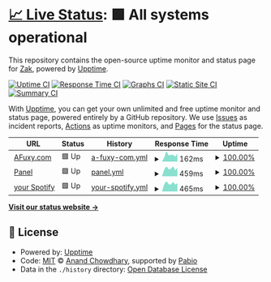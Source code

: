 # [📈 Live Status](https://AFuxy.github.io/upptime): <!--live status--> **🟩 All systems operational**

This repository contains the open-source uptime monitor and status page for [Zak](https://afuxy.com), powered by [Upptime](https://github.com/upptime/upptime).

[![Uptime CI](https://github.com/AFuxy/upptime/workflows/Uptime%20CI/badge.svg)](https://github.com/AFuxy/upptime/actions?query=workflow%3A%22Uptime+CI%22)
[![Response Time CI](https://github.com/AFuxy/upptime/workflows/Response%20Time%20CI/badge.svg)](https://github.com/AFuxy/upptime/actions?query=workflow%3A%22Response+Time+CI%22)
[![Graphs CI](https://github.com/AFuxy/upptime/workflows/Graphs%20CI/badge.svg)](https://github.com/AFuxy/upptime/actions?query=workflow%3A%22Graphs+CI%22)
[![Static Site CI](https://github.com/AFuxy/upptime/workflows/Static%20Site%20CI/badge.svg)](https://github.com/AFuxy/upptime/actions?query=workflow%3A%22Static+Site+CI%22)
[![Summary CI](https://github.com/AFuxy/upptime/workflows/Summary%20CI/badge.svg)](https://github.com/AFuxy/upptime/actions?query=workflow%3A%22Summary+CI%22)

With [Upptime](https://upptime.js.org), you can get your own unlimited and free uptime monitor and status page, powered entirely by a GitHub repository. We use [Issues](https://github.com/AFuxy/upptime/issues) as incident reports, [Actions](https://github.com/AFuxy/upptime/actions) as uptime monitors, and [Pages](https://AFuxy.github.io/upptime) for the status page.

<!--start: status pages-->
<!-- This summary is generated by Upptime (https://github.com/upptime/upptime) -->
<!-- Do not edit this manually, your changes will be overwritten -->
<!-- prettier-ignore -->
| URL | Status | History | Response Time | Uptime |
| --- | ------ | ------- | ------------- | ------ |
| <img alt="" src="https://i.imgur.com/QD81Lxt.png" height="13"> [AFuxy.com](https://afuxy.com) | 🟩 Up | [a-fuxy-com.yml](https://github.com/AFuxy/upptime/commits/HEAD/history/a-fuxy-com.yml) | <details><summary><img alt="Response time graph" src="./graphs/a-fuxy-com/response-time-week.png" height="20"> 162ms</summary><br><a href="https://status.afuxy.com/history/a-fuxy-com"><img alt="Response time 143" src="https://img.shields.io/endpoint?url=https%3A%2F%2Fraw.githubusercontent.com%2FAFuxy%2Fupptime%2FHEAD%2Fapi%2Fa-fuxy-com%2Fresponse-time.json"></a><br><a href="https://status.afuxy.com/history/a-fuxy-com"><img alt="24-hour response time 192" src="https://img.shields.io/endpoint?url=https%3A%2F%2Fraw.githubusercontent.com%2FAFuxy%2Fupptime%2FHEAD%2Fapi%2Fa-fuxy-com%2Fresponse-time-day.json"></a><br><a href="https://status.afuxy.com/history/a-fuxy-com"><img alt="7-day response time 162" src="https://img.shields.io/endpoint?url=https%3A%2F%2Fraw.githubusercontent.com%2FAFuxy%2Fupptime%2FHEAD%2Fapi%2Fa-fuxy-com%2Fresponse-time-week.json"></a><br><a href="https://status.afuxy.com/history/a-fuxy-com"><img alt="30-day response time 154" src="https://img.shields.io/endpoint?url=https%3A%2F%2Fraw.githubusercontent.com%2FAFuxy%2Fupptime%2FHEAD%2Fapi%2Fa-fuxy-com%2Fresponse-time-month.json"></a><br><a href="https://status.afuxy.com/history/a-fuxy-com"><img alt="1-year response time 143" src="https://img.shields.io/endpoint?url=https%3A%2F%2Fraw.githubusercontent.com%2FAFuxy%2Fupptime%2FHEAD%2Fapi%2Fa-fuxy-com%2Fresponse-time-year.json"></a></details> | <details><summary><a href="https://status.afuxy.com/history/a-fuxy-com">100.00%</a></summary><a href="https://status.afuxy.com/history/a-fuxy-com"><img alt="All-time uptime 100.00%" src="https://img.shields.io/endpoint?url=https%3A%2F%2Fraw.githubusercontent.com%2FAFuxy%2Fupptime%2FHEAD%2Fapi%2Fa-fuxy-com%2Fuptime.json"></a><br><a href="https://status.afuxy.com/history/a-fuxy-com"><img alt="24-hour uptime 100.00%" src="https://img.shields.io/endpoint?url=https%3A%2F%2Fraw.githubusercontent.com%2FAFuxy%2Fupptime%2FHEAD%2Fapi%2Fa-fuxy-com%2Fuptime-day.json"></a><br><a href="https://status.afuxy.com/history/a-fuxy-com"><img alt="7-day uptime 100.00%" src="https://img.shields.io/endpoint?url=https%3A%2F%2Fraw.githubusercontent.com%2FAFuxy%2Fupptime%2FHEAD%2Fapi%2Fa-fuxy-com%2Fuptime-week.json"></a><br><a href="https://status.afuxy.com/history/a-fuxy-com"><img alt="30-day uptime 100.00%" src="https://img.shields.io/endpoint?url=https%3A%2F%2Fraw.githubusercontent.com%2FAFuxy%2Fupptime%2FHEAD%2Fapi%2Fa-fuxy-com%2Fuptime-month.json"></a><br><a href="https://status.afuxy.com/history/a-fuxy-com"><img alt="1-year uptime 100.00%" src="https://img.shields.io/endpoint?url=https%3A%2F%2Fraw.githubusercontent.com%2FAFuxy%2Fupptime%2FHEAD%2Fapi%2Fa-fuxy-com%2Fuptime-year.json"></a></details>
| <img alt="" src="https://icons.duckduckgo.com/ip3/panel.afuxy.com.ico" height="13"> [Panel](https://panel.afuxy.com) | 🟩 Up | [panel.yml](https://github.com/AFuxy/upptime/commits/HEAD/history/panel.yml) | <details><summary><img alt="Response time graph" src="./graphs/panel/response-time-week.png" height="20"> 459ms</summary><br><a href="https://status.afuxy.com/history/panel"><img alt="Response time 449" src="https://img.shields.io/endpoint?url=https%3A%2F%2Fraw.githubusercontent.com%2FAFuxy%2Fupptime%2FHEAD%2Fapi%2Fpanel%2Fresponse-time.json"></a><br><a href="https://status.afuxy.com/history/panel"><img alt="24-hour response time 500" src="https://img.shields.io/endpoint?url=https%3A%2F%2Fraw.githubusercontent.com%2FAFuxy%2Fupptime%2FHEAD%2Fapi%2Fpanel%2Fresponse-time-day.json"></a><br><a href="https://status.afuxy.com/history/panel"><img alt="7-day response time 459" src="https://img.shields.io/endpoint?url=https%3A%2F%2Fraw.githubusercontent.com%2FAFuxy%2Fupptime%2FHEAD%2Fapi%2Fpanel%2Fresponse-time-week.json"></a><br><a href="https://status.afuxy.com/history/panel"><img alt="30-day response time 460" src="https://img.shields.io/endpoint?url=https%3A%2F%2Fraw.githubusercontent.com%2FAFuxy%2Fupptime%2FHEAD%2Fapi%2Fpanel%2Fresponse-time-month.json"></a><br><a href="https://status.afuxy.com/history/panel"><img alt="1-year response time 449" src="https://img.shields.io/endpoint?url=https%3A%2F%2Fraw.githubusercontent.com%2FAFuxy%2Fupptime%2FHEAD%2Fapi%2Fpanel%2Fresponse-time-year.json"></a></details> | <details><summary><a href="https://status.afuxy.com/history/panel">100.00%</a></summary><a href="https://status.afuxy.com/history/panel"><img alt="All-time uptime 100.00%" src="https://img.shields.io/endpoint?url=https%3A%2F%2Fraw.githubusercontent.com%2FAFuxy%2Fupptime%2FHEAD%2Fapi%2Fpanel%2Fuptime.json"></a><br><a href="https://status.afuxy.com/history/panel"><img alt="24-hour uptime 100.00%" src="https://img.shields.io/endpoint?url=https%3A%2F%2Fraw.githubusercontent.com%2FAFuxy%2Fupptime%2FHEAD%2Fapi%2Fpanel%2Fuptime-day.json"></a><br><a href="https://status.afuxy.com/history/panel"><img alt="7-day uptime 100.00%" src="https://img.shields.io/endpoint?url=https%3A%2F%2Fraw.githubusercontent.com%2FAFuxy%2Fupptime%2FHEAD%2Fapi%2Fpanel%2Fuptime-week.json"></a><br><a href="https://status.afuxy.com/history/panel"><img alt="30-day uptime 100.00%" src="https://img.shields.io/endpoint?url=https%3A%2F%2Fraw.githubusercontent.com%2FAFuxy%2Fupptime%2FHEAD%2Fapi%2Fpanel%2Fuptime-month.json"></a><br><a href="https://status.afuxy.com/history/panel"><img alt="1-year uptime 100.00%" src="https://img.shields.io/endpoint?url=https%3A%2F%2Fraw.githubusercontent.com%2FAFuxy%2Fupptime%2FHEAD%2Fapi%2Fpanel%2Fuptime-year.json"></a></details>
| <img alt="" src="https://icons.duckduckgo.com/ip3/spotify.afuxy.com.ico" height="13"> [your Spotify](https://spotify.afuxy.com) | 🟩 Up | [your-spotify.yml](https://github.com/AFuxy/upptime/commits/HEAD/history/your-spotify.yml) | <details><summary><img alt="Response time graph" src="./graphs/your-spotify/response-time-week.png" height="20"> 465ms</summary><br><a href="https://status.afuxy.com/history/your-spotify"><img alt="Response time 420" src="https://img.shields.io/endpoint?url=https%3A%2F%2Fraw.githubusercontent.com%2FAFuxy%2Fupptime%2FHEAD%2Fapi%2Fyour-spotify%2Fresponse-time.json"></a><br><a href="https://status.afuxy.com/history/your-spotify"><img alt="24-hour response time 482" src="https://img.shields.io/endpoint?url=https%3A%2F%2Fraw.githubusercontent.com%2FAFuxy%2Fupptime%2FHEAD%2Fapi%2Fyour-spotify%2Fresponse-time-day.json"></a><br><a href="https://status.afuxy.com/history/your-spotify"><img alt="7-day response time 465" src="https://img.shields.io/endpoint?url=https%3A%2F%2Fraw.githubusercontent.com%2FAFuxy%2Fupptime%2FHEAD%2Fapi%2Fyour-spotify%2Fresponse-time-week.json"></a><br><a href="https://status.afuxy.com/history/your-spotify"><img alt="30-day response time 432" src="https://img.shields.io/endpoint?url=https%3A%2F%2Fraw.githubusercontent.com%2FAFuxy%2Fupptime%2FHEAD%2Fapi%2Fyour-spotify%2Fresponse-time-month.json"></a><br><a href="https://status.afuxy.com/history/your-spotify"><img alt="1-year response time 420" src="https://img.shields.io/endpoint?url=https%3A%2F%2Fraw.githubusercontent.com%2FAFuxy%2Fupptime%2FHEAD%2Fapi%2Fyour-spotify%2Fresponse-time-year.json"></a></details> | <details><summary><a href="https://status.afuxy.com/history/your-spotify">100.00%</a></summary><a href="https://status.afuxy.com/history/your-spotify"><img alt="All-time uptime 100.00%" src="https://img.shields.io/endpoint?url=https%3A%2F%2Fraw.githubusercontent.com%2FAFuxy%2Fupptime%2FHEAD%2Fapi%2Fyour-spotify%2Fuptime.json"></a><br><a href="https://status.afuxy.com/history/your-spotify"><img alt="24-hour uptime 100.00%" src="https://img.shields.io/endpoint?url=https%3A%2F%2Fraw.githubusercontent.com%2FAFuxy%2Fupptime%2FHEAD%2Fapi%2Fyour-spotify%2Fuptime-day.json"></a><br><a href="https://status.afuxy.com/history/your-spotify"><img alt="7-day uptime 100.00%" src="https://img.shields.io/endpoint?url=https%3A%2F%2Fraw.githubusercontent.com%2FAFuxy%2Fupptime%2FHEAD%2Fapi%2Fyour-spotify%2Fuptime-week.json"></a><br><a href="https://status.afuxy.com/history/your-spotify"><img alt="30-day uptime 100.00%" src="https://img.shields.io/endpoint?url=https%3A%2F%2Fraw.githubusercontent.com%2FAFuxy%2Fupptime%2FHEAD%2Fapi%2Fyour-spotify%2Fuptime-month.json"></a><br><a href="https://status.afuxy.com/history/your-spotify"><img alt="1-year uptime 100.00%" src="https://img.shields.io/endpoint?url=https%3A%2F%2Fraw.githubusercontent.com%2FAFuxy%2Fupptime%2FHEAD%2Fapi%2Fyour-spotify%2Fuptime-year.json"></a></details>

<!--end: status pages-->

[**Visit our status website →**](https://AFuxy.github.io/upptime)

## 📄 License

- Powered by: [Upptime](https://github.com/upptime/upptime)
- Code: [MIT](./LICENSE) © [Anand Chowdhary](https://anandchowdhary.com), supported by [Pabio](https://pabio.com)
- Data in the `./history` directory: [Open Database License](https://opendatacommons.org/licenses/odbl/1-0/)
